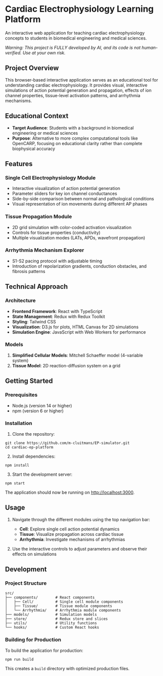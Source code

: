 # Cardiac Electrophysiology Learning Platform

An interactive web application for teaching cardiac electrophysiology concepts to students in biomedical engineering and medical sciences.

*Warning: This project is FULLY developed by AI, and its code is not human-verified. Use at your own risk.*

## Project Overview

This browser-based interactive application serves as an educational tool for understanding cardiac electrophysiology. It provides visual, interactive simulations of action potential generation and propagation, effects of ion channel properties, tissue-level activation patterns, and arrhythmia mechanisms.

## Educational Context

- **Target Audience**: Students with a background in biomedical engineering or medical sciences
- **Purpose**: Alternative to more complex computational tools like OpenCARP, focusing on educational clarity rather than complete biophysical accuracy

## Features

### Single Cell Electrophysiology Module
- Interactive visualization of action potential generation
- Parameter sliders for key ion channel conductances
- Side-by-side comparison between normal and pathological conditions
- Visual representation of ion movements during different AP phases

### Tissue Propagation Module
- 2D grid simulation with color-coded activation visualization
- Controls for tissue properties (conductivity)
- Multiple visualization modes (LATs, APDs, wavefront propagation)

### Arrhythmia Mechanism Explorer
- S1-S2 pacing protocol with adjustable timing
- Introduction of repolarization gradients, conduction obstacles, and fibrosis patterns

## Technical Approach

### Architecture
- **Frontend Framework**: React with TypeScript
- **State Management**: Redux with Redux Toolkit
- **Styling**: Tailwind CSS
- **Visualization**: D3.js for plots, HTML Canvas for 2D simulations
- **Simulation Engine**: JavaScript with Web Workers for performance

### Models
1. **Simplified Cellular Models**: Mitchell Schaeffer model (4-variable system)
2. **Tissue Model**: 2D reaction-diffusion system on a grid

## Getting Started

### Prerequisites
- Node.js (version 14 or higher)
- npm (version 6 or higher)

### Installation

1. Clone the repository:
```
git clone https://github.com/m-cluitmans/EP-simulator.git
cd cardiac-ep-platform
```

2. Install dependencies:
```
npm install
```

3. Start the development server:
```
npm start
```

The application should now be running on [http://localhost:3000](http://localhost:3000).

## Usage

1. Navigate through the different modules using the top navigation bar:
   - **Cell**: Explore single cell action potential dynamics
   - **Tissue**: Visualize propagation across cardiac tissue
   - **Arrhythmia**: Investigate mechanisms of arrhythmias

2. Use the interactive controls to adjust parameters and observe their effects on simulations

## Development

### Project Structure

```
src/
├── components/        # React components
│   ├── Cell/          # Single cell module components
│   ├── Tissue/        # Tissue module components 
│   └── Arrhythmia/    # Arrhythmia module components
├── models/            # Simulation models
├── store/             # Redux store and slices
├── utils/             # Utility functions
└── hooks/             # Custom React hooks
```

### Building for Production

To build the application for production:

```
npm run build
```

This creates a `build` directory with optimized production files.

